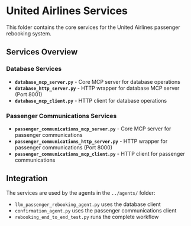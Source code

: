 # United Airlines Services

This folder contains the core services for the United Airlines passenger rebooking system.

## Services Overview

### Database Services
- **`database_mcp_server.py`** - Core MCP server for database operations
- **`database_http_server.py`** - HTTP wrapper for database MCP server (Port 8001)
- **`database_mcp_client.py`** - HTTP client for database operations

### Passenger Communications Services
- **`passenger_communications_mcp_server.py`** - Core MCP server for passenger communications
- **`passenger_communications_http_server.py`** - HTTP wrapper for passenger communications (Port 8000)
- **`passenger_communications_mcp_client.py`** - HTTP client for passenger communications


## Integration

The services are used by the agents in the `../agents/` folder:
- `llm_passenger_rebooking_agent.py` uses the database client
- `confirmation_agent.py` uses the passenger communications client
- `rebooking_end_to_end_test.py` runs the complete workflow 